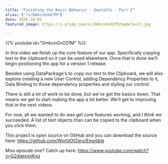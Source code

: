 ```yaml
---
title: "Finishing the Basic Behavior - Emotible - Part 2"
alias: ["/v/DmkcnGnOZfM"]
date: 2016-10-05
featured_image: https://i.ytimg.com/vi/DmkcnGnOZfM/mqdefault.jpg

---
```


{{% youtube id="DmkcnGnOZfM" %}}

In this video we finish up the core feature of our app. Specifically copying text to the clipboard so it can be used elsewhere. Once that is done we'll begin positioning the app for a version 1 release.

Besides using DataPackage's to copy our text to the Clipboard, we will also explore creating a new User Control, adding Dependency Properties to it, Data Binding to those dependency properties and styling our control.

There is still a lot of work to be done, but we've got the basics down. That means we get to start making the app a lot better. We'll get to improving that in the next videos.

For now, all we wanted to do was get core features working, and I think we succeeded. A list of text objects than can be copied to the clipboard when you click them.

This project is open source on GitHub and you can download the source here: https://github.com/WorldOfZero/Emotible

Miss episode one? Catch up here: https://www.youtube.com/watch?v=G2dqexxnKxg
